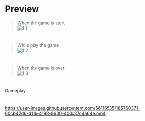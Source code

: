 # Preview
 
>When the game is start  
![1 1](https://user-images.githubusercontent.com/56116535/185759725-28873943-3a29-4015-be5a-27805f3df5c9.png)  
#  
>While play the game  
![1 2](https://user-images.githubusercontent.com/56116535/185759978-31284817-3922-4c82-9f80-cfd6f1498986.png)  
#  
>When the game is over  
![1 3](https://user-images.githubusercontent.com/56116535/185760068-3f9777f1-c6f9-4729-929f-f0a8de86346f.png)
#  
Gameplay  
#
https://user-images.githubusercontent.com/56116535/185760371-60cb42d6-d11b-4198-9630-400c37c4a64e.mp4
